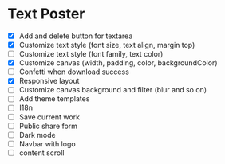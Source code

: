 # Text Poster

- [x] Add and delete button for textarea
- [x] Customize text style (font size, text align, margin top)
- [ ] Customize text style (font family, text color)
- [x] Customize canvas (width, padding, color, backgroundColor)
- [ ] Confetti when download success
- [x] Responsive layout
- [ ] Customize canvas background and filter (blur and so on)
- [ ] Add theme templates
- [ ] I18n
- [ ] Save current work
- [ ] Public share form
- [ ] Dark mode
- [ ] Navbar with logo
- [ ] content scroll
